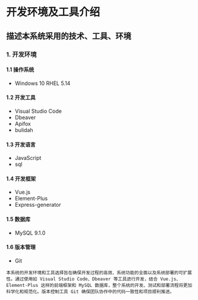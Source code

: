 # 开发环境及工具介绍

## 描述本系统采用的技术、工具、环境

### 1. 开发环境

#### 1.1 操作系统

- Windows 10 RHEL 5.14

#### 1.2 开发工具

- Visual Studio Code
- Dbeaver
- Apifox
- bulidah

#### 1.3 开发语言

- JavaScript
- sql

#### 1.4 开发框架

- Vue.js
- Element-Plus
- Express-generator

#### 1.5 数据库

- MySQL 9.1.0

#### 1.6 版本管理

- Git

```text
本系统的开发环境和工具选择旨在确保开发过程的高效、系统功能的全面以及系统部署的可扩展性。通过使用如 Visual Studio Code、Dbeaver 等工具进行开发，结合 Vue.js、Element-Plus 这样的前端框架和 MySQL 数据库，整个系统的开发、测试和部署流程将更加科学化和规范化。版本控制工具 Git 确保团队协作中的代码一致性和项目顺利推进。
```
